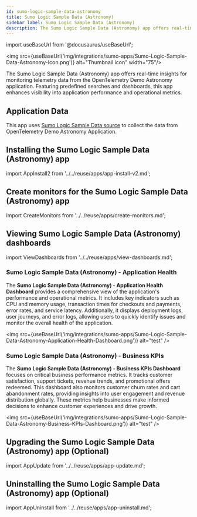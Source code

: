 ```yaml
---
id: sumo-logic-sample-data-astronomy
title: Sumo Logic Sample Data (Astronomy)
sidebar_label: Sumo Logic Sample Data (Astronomy)
description: The Sumo Logic Sample Data (Astronomy) app offers real-time insights for monitoring telemetry data from the OpenTelemetry Demo Astronomy application.
---
```


import useBaseUrl from '@docusaurus/useBaseUrl';

<img src={useBaseUrl('img/integrations/sumo-apps/Sumo-Logic-Sample-Data-Astronomy-Icon.png')} alt="Thumbnail icon" width="75"/>

The Sumo Logic Sample Data (Astronomy) app offers real-time insights for monitoring telemetry data from the OpenTelemetry Demo Astronomy application. Featuring predefined searches and dashboards, this app enhances visibility into application performance and operational metrics.

## Application Data

This app uses [Sumo Logic Sample Data source](/docs/send-data/hosted-collectors/cloud-to-cloud-integration-framework/sumo-logic-sample-data-source) to collect the data from OpenTelemetry Demo Astronomy Application.

## Installing the Sumo Logic Sample Data (Astronomy) app

import AppInstall2 from '../../reuse/apps/app-install-v2.md';

<AppInstall2/>

## Create monitors for the Sumo Logic Sample Data (Astronomy) app

import CreateMonitors from '../../reuse/apps/create-monitors.md';

<CreateMonitors/>

## Viewing Sumo Logic Sample Data (Astronomy) dashboards

import ViewDashboards from '../../reuse/apps/view-dashboards.md';

<ViewDashboards/>

### Sumo Logic Sample Data (Astronomy) - Application Health

The **Sumo Logic Sample Data (Astronomy) - Application Health Dashboard** provides a comprehensive view of the application's performance and operational metrics. It includes key indicators such as CPU and memory usage, transaction times for checkouts and payments, error rates, and service latency. Additionally, it displays deployment logs, user journeys, and error logs, allowing users to quickly identify issues and monitor the overall health of the application.

<img src={useBaseUrl('img/integrations/sumo-apps/Sumo-Logic-Sample-Data-Astronomy-Application-Health-Dashboard.png')} alt="test" />

### Sumo Logic Sample Data (Astronomy) - Business KPIs

The **Sumo Logic Sample Data (Astronomy) - Business KPIs Dashboard** focuses on critical business performance metrics. It tracks customer satisfaction, support tickets, revenue trends, and promotional offers redeemed. This dashboard also monitors customer churn rates and cart abandonment rates, providing insights into user engagement and revenue distribution globally. These metrics help businesses make informed decisions to enhance customer experiences and drive growth.

<img src={useBaseUrl('img/integrations/sumo-apps/Sumo-Logic-Sample-Data-Astronomy-Business-KPIs-Dashboard.png')} alt="test" />

## Upgrading the Sumo Logic Sample Data (Astronomy) app (Optional)

import AppUpdate from '../../reuse/apps/app-update.md';

<AppUpdate/>

## Uninstalling the Sumo Logic Sample Data (Astronomy) app (Optional)

import AppUninstall from '../../reuse/apps/app-uninstall.md';

<AppUninstall/>
